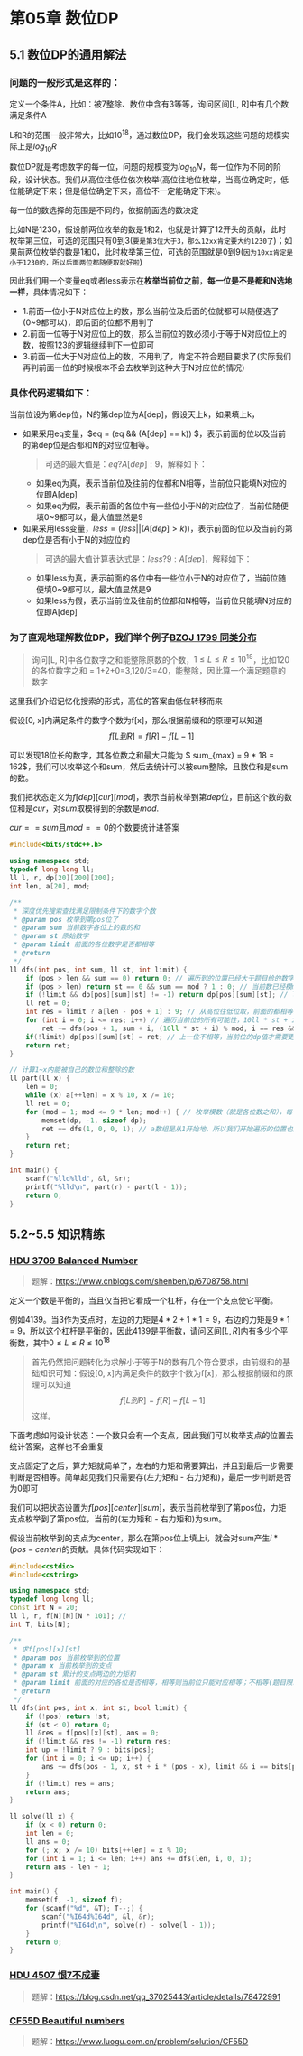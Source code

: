 # 第05章 数位DP
## 5.1 数位DP的通用解法
### 问题的一般形式是这样的：

定义一个条件A，比如：被7整除、数位中含有3等等，询问区间[L, R]中有几个数满足条件A

L和R的范围一般非常大，比如$10^{18}$，通过数位DP，我们会发现这些问题的规模实际上是$log_{10}R$

数位DP就是考虑数字的每一位，问题的规模变为$log_{10}N$，每一位作为不同的阶段，设计状态。我们从高位往低位依次枚举(高位往地位枚举，当高位确定时，低位能确定下来；但是低位确定下来，高位不一定能确定下来)。

每一位的数选择的范围是不同的，依据前面选的数决定

比如N是1230，假设前两位枚举的数是1和2，也就是计算了12开头的贡献，此时枚举第三位，可选的范围只有0到3(`要是第3位大于3，那么12xx肯定要大约1230了`)；如果前两位枚举的数是1和0，此时枚举第三位，可选的范围就是0到9(`因为10xx肯定是小于1230的，所以后面两位都随便取就好啦`)

因此我们用一个变量eq或者less表示在**枚举当前位之前**，**每一位是不是都和N选地一样**，具体情况如下：
+ 1.前面一位小于N对应位上的数，那么当前位及后面的位就都可以随便选了(0~9都可以)，即后面的位都不用判了
+ 2.前面一位等于N对应位上的数，那么当前位的数必须小于等于N对应位上的数，按照123的逻辑继续判下一位即可
+ 3.前面一位大于N对应位上的数，不用判了，肯定不符合题目要求了(实际我们再判前面一位的时候根本不会去枚举到这种大于N对应位的情况)

### 具体代码逻辑如下：

当前位设为第dep位，N的第dep位为A[dep]，假设天上k，如果填上k，
+ 如果采用eq变量，$eq = (eq && (A[dep] == k)) $，表示前面的位以及当前的第dep位是否都和N的对应位相等。
  > 可选的最大值是：$eq ? A[dep] : 9$，解释如下：
  + 如果eq为真，表示当前位及往前的位都和N相等，当前位只能填N对应的位即A[dep]
  + 如果eq为假，表示前面的各位中有一些位小于N的对应位了，当前位随便填0~9都可以，最大值显然是9
+ 如果采用less变量，$less = (less || (A[dep] > k))$，表示前面的位以及当前的第dep位是否有小于N的对应位的
  > 可选的最大值计算表达式是：$less ? 9 : A[dep]$，解释如下：
  + 如果less为真，表示前面的各位中有一些位小于N的对应位了，当前位随便填0~9都可以，最大值显然是9
  + 如果less为假，表示当前位及往前的位都和N相等，当前位只能填N对应的位即A[dep]

### 为了直观地理解数位DP，我们举个例子[BZOJ 1799 同类分布](https://www.luogu.com.cn/problem/P4127)
> 询问[L, R]中各位数字之和能整除原数的个数，$1 ≤ L ≤ R ≤ 10^{18}$，比如120的各位数字之和 = 1+2+0=3,120/3=40，能整除，因此算一个满足题意的数字

这里我们介绍记忆化搜索的形式，高位的答案由低位转移而来

假设[0, x]内满足条件的数字个数为f[x]，那么根据前缀和的原理可以知道$$f[L到R] = f[R] - f[L - 1]$$

可以发现18位长的数字，其各位数之和最大只能为 $ sum_{max} = 9 * 18 = 162$，我们可以枚举这个和sum，然后去统计可以被sum整除，且数位和是sum的数。

我们把状态定义为$f[dep][cur][mod]$，表示当前枚举到第$dep$位，目前这个数的数位和是$cur$，对$sum$取模得到的余数是$mod$.

$cur == sum$且$mod == 0$的个数要统计进答案

```cpp
#include<bits/stdc++.h>

using namespace std;
typedef long long ll;
ll l, r, dp[20][200][200];
int len, a[20], mod;

/**
 * 深度优先搜索查找满足限制条件下的数字个数
 * @param pos 枚举到第pos位了
 * @param sum 当前数字各位上的数的和
 * @param st 原始数字
 * @param limit 前面的各位数字是否都相等
 * @return
 */
ll dfs(int pos, int sum, ll st, int limit) {
    if (pos > len && sum == 0) return 0; // 遍历到的位置已经大于题目给的数字的长度了，肯定找不到符合题意的数字了，所以返回；sum等于0表示dfs刚进来就检测到不合适了
    if (pos > len) return st == 0 && sum == mod ? 1 : 0; // 当前数已经模mod成0了，且数字之和正好等于模mod，即当前数能被自己的各位数字之和整除，满足题意，返回即可
    if (!limit && dp[pos][sum][st] != -1) return dp[pos][sum][st]; // limit为false，表明前一位不相等，因此当前位可以取0~9，则dp[pos][sum][st]可以复用；如果为true，那么当前位的取值和N有关，不能直接套之前的值了
    ll ret = 0;
    int res = limit ? a[len - pos + 1] : 9; // 从高位往低位取，前面的都相等就取当前值，否则上限取9
    for (int i = 0; i <= res; i++) // 遍历当前位的所有可能性，10ll * st + i表示之前的数在把当前遍历到的位拼接上称为下一个数
        ret += dfs(pos + 1, sum + i, (10ll * st + i) % mod, i == res && limit); // 固定当前位，DFS看下一位
    if(!limit) dp[pos][sum][st] = ret; // 上一位不相等，当前位的dp值才需要更新
    return ret;
}

// 计算1~x内能被自己的数位和整除的数
ll part(ll x) {
    len = 0;
    while (x) a[++len] = x % 10, x /= 10;
    ll ret = 0;
    for (mod = 1; mod <= 9 * len; mod++) { // 枚举模数（就是各位数之和），每一轮DFS都固定一个mod
        memset(dp, -1, sizeof dp);
        ret += dfs(1, 0, 0, 1); // a数组是从1开始地，所以我们开始遍历的位置也从1开始；初始时各位数字和为0；原始数字从0开始；默认前面的各位都相等
    }
    return ret;
}

int main() {
    scanf("%lld%lld", &l, &r);
    printf("%lld\n", part(r) - part(l - 1));
    return 0;
}
```

## 5.2~5.5 知识精练
### [HDU 3709 Balanced Number](http://acm.hdu.edu.cn/showproblem.php?pid=3709)
> 题解：https://www.cnblogs.com/shenben/p/6708758.html

定义一个数是平衡的，当且仅当把它看成一个杠杆，存在一个支点使它平衡。

例如4139。当3作为支点时，左边的力矩是$4 * 2 + 1 * 1 = 9$，右边的力矩是$9 * 1 = 9$，所以这个杠杆是平衡的，因此4139是平衡数，请问区间$[L, R]$内有多少个平衡数，其中$0 ≤ L ≤ R ≤ 10^{18}$

> 首先仍然把问题转化为求解小于等于N的数有几个符合要求，由前缀和的基础知识可知：假设[0, x]内满足条件的数字个数为f[x]，那么根据前缀和的原理可以知道$$f[L到R] = f[R] - f[L - 1]$$这样。

下面考虑如何设计状态：一个数只会有一个支点，因此我们可以枚举支点的位置去统计答案，这样也不会重复

支点固定了之后，算力矩就简单了，左右的力矩和需要算出，并且到最后一步需要判断是否相等。简单起见我们只需要存(左力矩和 - 右力矩和)，最后一步判断是否为0即可

我们可以把状态设置为$f[pos][center][sum]$，表示当前枚举到了第pos位，力矩支点枚举到了第pos位，当前的(左力矩和 - 右力矩和)为sum。

假设当前枚举到的支点为center，那么在第pos位上填上i，就会对sum产生$i*(pos - center)$的贡献。具体代码实现如下：

```cpp
#include<cstdio>
#include<cstring>

using namespace std;
typedef long long ll;
const int N = 20;
ll l, r, f[N][N][N * 101]; //
int T, bits[N];

/**
 * 求f[pos][x][st]
 * @param pos 当前枚举到的位置
 * @param x 当前枚举到的支点
 * @param st 累计的支点两边的力矩和
 * @param limit 前面的对应的各位是否相等，相等则当前位只能对应相等；不相等(题目限制了只有小于一种情况)，则当前位可以去0~9
 * @return
 */
ll dfs(int pos, int x, int st, bool limit) {
    if (!pos) return !st;
    if (st < 0) return 0;
    ll &res = f[pos][x][st], ans = 0;
    if (!limit && res != -1) return res;
    int up = !limit ? 9 : bits[pos];
    for (int i = 0; i <= up; i++) {
        ans += dfs(pos - 1, x, st + i * (pos - x), limit && i == bits[pos]);
    }
    if (!limit) res = ans;
    return ans;
}

ll solve(ll x) {
    if (x < 0) return 0;
    int len = 0;
    ll ans = 0;
    for (; x; x /= 10) bits[++len] = x % 10;
    for (int i = 1; i <= len; i++) ans += dfs(len, i, 0, 1);
    return ans - len + 1;
}

int main() {
    memset(f, -1, sizeof f);
    for (scanf("%d", &T); T--;) {
        scanf("%I64d%I64d", &l, &r);
        printf("%I64d\n", solve(r) - solve(l - 1));
    }
    return 0;
}
```

### [HDU 4507 恨7不成妻](http://acm.hdu.edu.cn/showproblem.php?pid=4507)
> 题解：https://blog.csdn.net/qq_37025443/article/details/78472991
### [CF55D Beautiful numbers](https://www.luogu.com.cn/problem/CF55D)
> 题解：https://www.luogu.com.cn/problem/solution/CF55D

